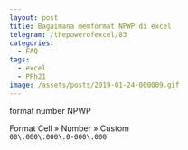 ```yaml
---
layout: post
title: Bagaimana memformat NPWP di excel
telegram: /thepowerofexcel/83
categories:
  - FAQ
tags:
  - excel
  - PPh21
image: /assets/posts/2019-01-24-000009.gif
---
```

format number NPWP 
 
 Format Cell » Number » Custom <br>
 ```00\.000\.000\.0-000\.000```